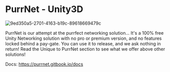 # PurrNet - Unity3D

![9ed350a5-2701-4163-b19c-89618669479c](https://github.com/user-attachments/assets/25cdde72-47d3-4510-ba82-7348b8dba792)

PurrNet is our attempt at the purrfect networking solution... It's a 100% free Unity Networking solution with no pro or premium version, and no features locked behind a pay-gate.
You can use it to release, and we ask nothing in return! Read the Unique to PurrNet section to see what we offer above other solutions!

Docs: https://purrnet.gitbook.io/docs
